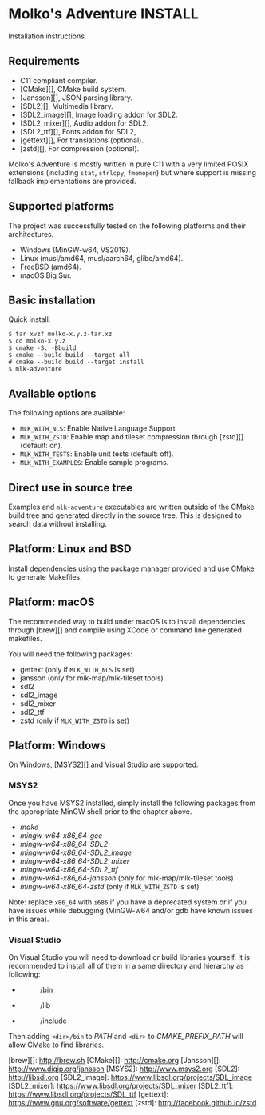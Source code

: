 Molko's Adventure INSTALL
=========================

Installation instructions.

Requirements
------------

- C11 compliant compiler.
- [CMake][], CMake build system.
- [Jansson][], JSON parsing library.
- [SDL2][], Multimedia library.
- [SDL2_image][], Image loading addon for SDL2.
- [SDL2_mixer][], Audio addon for SDL2.
- [SDL2_ttf][], Fonts addon for SDL2,
- [gettext][], For translations (optional).
- [zstd][], For compression (optional).

Molko's Adventure is mostly written in pure C11 with a very limited POSIX
extensions (including `stat`, `strlcpy`, `fmemopen`) but where support is
missing fallback implementations are provided.

Supported platforms
-------------------

The project was successfully tested on the following platforms and their
architectures.

- Windows (MinGW-w64, VS2019).
- Linux (musl/amd64, musl/aarch64, glibc/amd64).
- FreeBSD (amd64).
- macOS Big Sur.

Basic installation
------------------

Quick install.

	$ tar xvzf molko-x.y.z-tar.xz
	$ cd molko-x.y.z
	$ cmake -S. -Bbuild
	$ cmake --build build --target all
	# cmake --build build --target install
	$ mlk-adventure

Available options
-----------------

The following options are available:

- `MLK_WITH_NLS`: Enable Native Language Support 
- `MLK_WITH_ZSTD`: Enable map and tileset compression through [zstd][] (default:
  on).
- `MLK_WITH_TESTS`: Enable unit tests (default: off).
- `MLK_WITH_EXAMPLES`: Enable sample programs.

Direct use in source tree
-------------------------

Examples and `mlk-adventure` executables are written outside of the CMake build
tree and generated directly in the source tree. This is designed to search data
without installing.

Platform: Linux and BSD
-----------------------

Install dependencies using the package manager provided and use CMake to
generate Makefiles.

Platform: macOS
---------------

The recommended way to build under macOS is to install dependencies through
[brew][] and compile using XCode or command line generated makefiles.

You will need the following packages:

- gettext (only if `MLK_WITH_NLS` is set)
- jansson (only for mlk-map/mlk-tileset tools)
- sdl2
- sdl2_image
- sdl2_mixer
- sdl2_ttf
- zstd (only if `MLK_WITH_ZSTD` is set)

Platform: Windows
-----------------

On Windows, [MSYS2][] and Visual Studio are supported.

### MSYS2

Once you have MSYS2 installed, simply install the following packages from the
appropriate MinGW shell prior to the chapter above.

- *make*
- *mingw-w64-x86_64-gcc*
- *mingw-w64-x86_64-SDL2*
- *mingw-w64-x86_64-SDL2_image*
- *mingw-w64-x86_64-SDL2_mixer*
- *mingw-w64-x86_64-SDL2_ttf*
- *mingw-w64-x86_64-jansson* (only for mlk-map/mlk-tileset tools)
- *mingw-w64-x86_64-zstd* (only if `MLK_WITH_ZSTD` is set)

Note: replace `x86_64` with `i686` if you have a deprecated system or if you
      have issues while debugging (MinGW-w64 and/or gdb have known issues in
      this area).

### Visual Studio

On Visual Studio you will need to download or build libraries yourself. It is
recommended to install all of them in a same directory and hierarchy as
following:

- <dir>/bin
- <dir>/lib
- <dir>/include

Then adding `<dir>/bin` to *PATH* and `<dir>` to *CMAKE_PREFIX_PATH* will allow
CMake to find libraries.

[brew][]: http://brew.sh
[CMake][]: http://cmake.org
[Jansson][]: http://www.digip.org/jansson
[MSYS2]: http://www.msys2.org
[SDL2]: http://libsdl.org
[SDL2_image]: https://www.libsdl.org/projects/SDL_image
[SDL2_mixer]: https://www.libsdl.org/projects/SDL_mixer
[SDL2_ttf]: https://www.libsdl.org/projects/SDL_ttf
[gettext]: https://www.gnu.org/software/gettext
[zstd]: http://facebook.github.io/zstd
